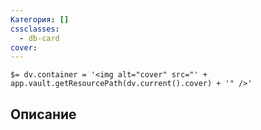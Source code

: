 ```yaml
---
Категория: []
cssclasses:
  - db-card
cover:
---
```


`$= dv.container = '<img alt="cover" src="' + app.vault.getResourcePath(dv.current().cover) + '" />'`

## Описание